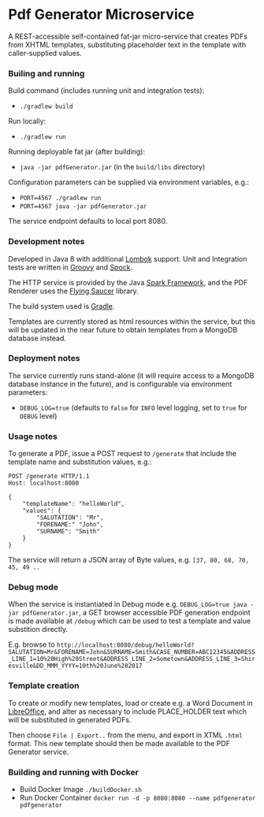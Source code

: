 # Pdf Generator Microservice

A REST-accessible self-contained fat-jar micro-service that creates PDFs from XHTML templates, substituting placeholder text in the template with caller-supplied values.

### Builing and running

Build command (includes running unit and integration tests):

- `./gradlew build`

Run locally:

- `./gradlew run`

Running deployable fat jar (after building):

- `java -jar pdfGenerator.jar` (in the `build/libs` directory)

Configuration parameters can be supplied via environment variables, e.g.:

- `PORT=4567 ./gradlew run`
- `PORT=4567 java -jar pdfGenerator.jar`

The service endpoint defaults to local port 8080.

### Development notes

Developed in Java 8 with additional [Lombok](https://projectlombok.org/features/all) support. Unit and Integration tests are written in [Groovy](http://groovy-lang.org/documentation.html) and [Spock](http://spockframework.org/spock/docs/1.1/spock_primer.html).

The HTTP service is provided by the Java [Spark Framework](http://sparkjava.com/documentation), and the PDF Renderer uses the [Flying Saucer](https://github.com/flyingsaucerproject/flyingsaucer/blob/master/README.md) library.

The build system used is [Gradle](https://docs.gradle.org/3.5/userguide/userguide.html).

Templates are currently stored as html resources within the service, but this will be updated in the near future to obtain templates from a MongoDB database instead.

### Deployment notes

The service currently runs stand-alone (it will require access to a MongoDB database instance in the future), and is configurable via environment parameters:

- `DEBUG_LOG=true` (defaults to `false` for `INFO` level logging, set to `true` for `DEBUG` level)

### Usage notes

To generate a PDF, issue a POST request to `/generate` that include the template name and substitution values, e.g.:

```
POST /generate HTTP/1.1
Host: localhost:8080

{
	"templateName": "helloWorld",
	"values": {
		"SALUTATION": "Mr",
		"FORENAME:" "John",
		"SURNAME": "Smith"
	}
}
```

The service will return a JSON array of Byte values, e.g. `[37, 80, 68, 70, 45, 49 ..`

### Debug mode

When the service is instantiated in Debug mode e.g. `DEBUG_LOG=true java -jar pdfGenerator.jar`, a GET browser accessible PDF generation endpoint is made available at `/debug` which can be used to test a template and value substition directly.

E.g. browse to `http://localhost:8080/debug/helloWorld?SALUTATION=Mr&FORENAME=John&SURNAME=Smith&CASE_NUMBER=ABC12345&ADDRESS_LINE_1=10%20High%20Street&ADDRESS_LINE_2=Sometown&ADDRESS_LINE_3=Shiresville&DD_MMM_YYYY=10th%20June%202017`

### Template creation

To create or modify new templates, load or create e.g. a Word Document in [LibreOffice](https://www.libreoffice.org/), and alter as necessary to include PLACE_HOLDER text which will be substituted in generated PDFs.

Then choose `File | Export..` from the menu, and export in XTML `.html` format. This new template should then be made available to the PDF Generator service.

### Building and running with Docker

- Build Docker Image `./buildDocker.sh`
- Run Docker Container `docker run -d -p 8080:8080 --name pdfgenerator pdfgenerator`
